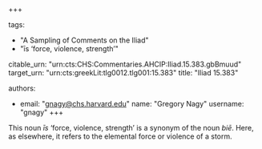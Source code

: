 +++

tags:
- "A Sampling of Comments on the Iliad"
- "īs ‘force, violence, strength’"

citable_urn: "urn:cts:CHS:Commentaries.AHCIP:Iliad.15.383.gbBmuud"
target_urn: "urn:cts:greekLit:tlg0012.tlg001:15.383"
title: "Iliad 15.383"

authors:
- email: "gnagy@chs.harvard.edu"
  name: "Gregory Nagy"
  username: "gnagy"
+++

<p>This noun <em>īs</em> ‘force, violence, strength’ is a synonym of the noun <em>biē</em>. Here, as elsewhere, it refers to the elemental force or violence of a storm.  </p>